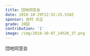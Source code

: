 ```yaml
---
title: 団地同窓会
date: 2018-10-29T22:52:25.534Z
sponsor: 吉村 光正
grade: 20回
contribution: '1'
image: /img/2018-10-07_14h26_37.png
---
```

団地同窓会
